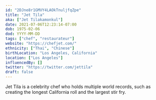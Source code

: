 ```yaml
---
id: "2DJne8r1GMVY4LAOkTnuljfqZpe"
title: "Jet Tila"
aka: ["Jet Tilakamonkul"]
date: 2021-07-06T12:23:14-07:00
dob: 1975-02-06
dod: YYYY-MM-DD
tags: ["chef", "restaurateur"]
website: "https://chefjet.com/"
ethnicity: ["Thai", "Chinese"]
birthLocation: "Los Angeles, California"
location: ["Los Angeles"]
influencedBy: []
twitter: "https://twitter.com/jettila"
draft: false
---
```


Jet Tila is a celebrity chef who holds multiple world records, such as creating
the longest California roll and the largest stir fry.
